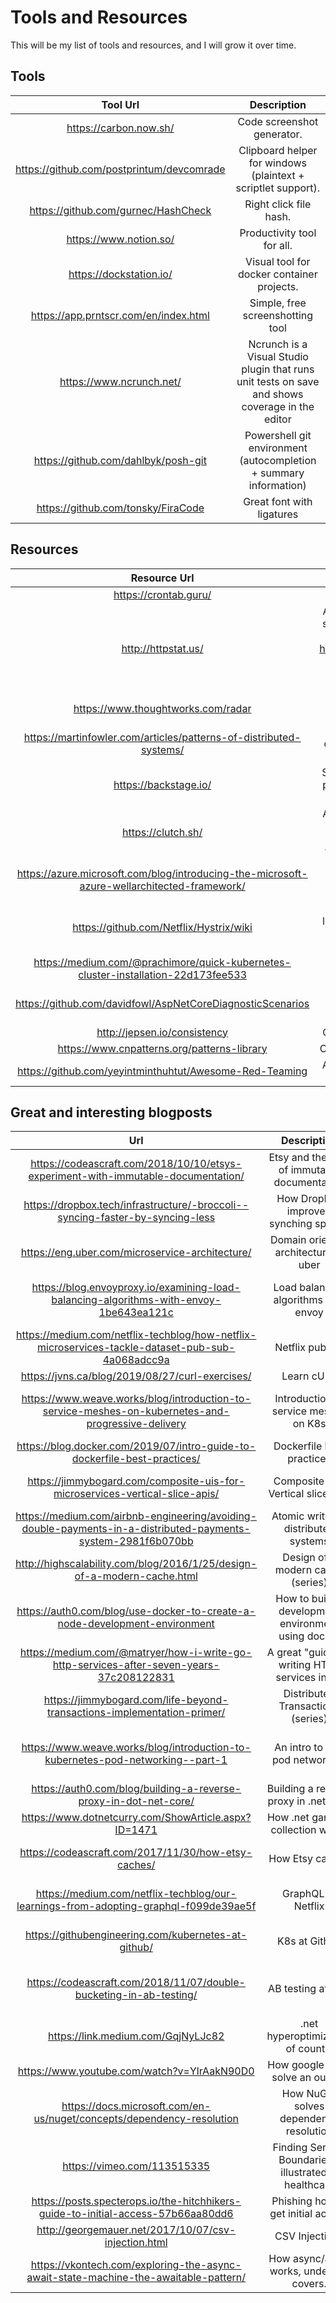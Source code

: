 # Tools and Resources
This will be my list of tools and resources, and I will grow it over time.

## Tools
| Tool Url | Description |
| :------: | :----------: |
| https://carbon.now.sh/ | Code screenshot generator.   |
| https://github.com/postprintum/devcomrade   | Clipboard helper for windows (plaintext + scriptlet support). |
| https://github.com/gurnec/HashCheck | Right click file hash.|
| https://www.notion.so/ | Productivity tool for all. |
| https://dockstation.io/ | Visual tool for docker container projects. |
| https://app.prntscr.com/en/index.html | Simple, free screenshotting tool |
|https://www.ncrunch.net/ |Ncrunch is a Visual Studio plugin that runs unit tests on save and shows coverage in the editor|
|https://github.com/dahlbyk/posh-git| Powershell git environment (autocompletion + summary information)|
|https://github.com/tonsky/FiraCode| Great font with ligatures|

## Resources
| Resource Url | Description |
| :----------: | :---------: |
| https://crontab.guru/ | Crontab helper.|
| http://httpstat.us/ | Awesome api to test statuscode handling – just request http://httpstat.us/418 or any other (Supported) status code. |
| https://www.thoughtworks.com/radar | Thoughtworks technology radar |
|https://martinfowler.com/articles/patterns-of-distributed-systems/ |Patterns of distributed systems (series)|
|https://backstage.io/ |Spotify backstage, a platform for building developer portals|
|https://clutch.sh/ |Another platform for building developer portals and workflows (by Lyft)|
|https://azure.microsoft.com/blog/introducing-the-microsoft-azure-wellarchitected-framework/ |Microsft well architecture framework|
|https://github.com/Netflix/Hystrix/wiki| Netflix resiliency library, read the wiki to learn about resiliency|
|https://medium.com/@prachimore/quick-kubernetes-cluster-installation-22d173fee533| K8s installation cheatsheet|
|https://github.com/davidfowl/AspNetCoreDiagnosticScenarios| Best practices of async/await .net Core|
|http://jepsen.io/consistency| Consistency models|
|https://www.cnpatterns.org/patterns-library| Cloud native patterns|
|https://github.com/yeyintminthuhtut/Awesome-Red-Teaming|A Great resource for all things hacking|

## Great and interesting blogposts
| Url | Description | Tags |
| :-: | :---------: | :--: | 
| https://codeascraft.com/2018/10/10/etsys-experiment-with-immutable-documentation/ |Etsy and the idea of immutable documentation| Idea |
|https://dropbox.tech/infrastructure/-broccoli--syncing-faster-by-syncing-less |How DropBox improved synching speeds| Optimization, Syncing |
|https://eng.uber.com/microservice-architecture/ | Domain oriented architecture at uber | Architecture, Distributed systems |
|https://blog.envoyproxy.io/examining-load-balancing-algorithms-with-envoy-1be643ea121c | Load balancing algorithms with envoy| Load Balancing, Distributed Systems|
|https://medium.com/netflix-techblog/how-netflix-microservices-tackle-dataset-pub-sub-4a068adcc9a |Netflix pubsub| Eventing, Distributed Systems|
|https://jvns.ca/blog/2019/08/27/curl-exercises/| Learn cURL| HTTP, REST|
|https://www.weave.works/blog/introduction-to-service-meshes-on-kubernetes-and-progressive-delivery| Introduction to service meshes on K8s| Distributed Systems, Kubernetes, Networking|
|https://blog.docker.com/2019/07/intro-guide-to-dockerfile-best-practices/| Dockerfile best practices| Docker, Best Practices |
|https://jimmybogard.com/composite-uis-for-microservices-vertical-slice-apis/| Composite UIs, Vertical slice apis| Distributed Systems, Architecture|
|https://medium.com/airbnb-engineering/avoiding-double-payments-in-a-distributed-payments-system-2981f6b070bb |Atomic writes in distributed systems | Distributed Systems, Transactions|
|http://highscalability.com/blog/2016/1/25/design-of-a-modern-cache.html| Design of a modern cache (series)| Distributed Systems, Caching |
|https://auth0.com/blog/use-docker-to-create-a-node-development-environment |How to build a development environment using docker| Docker, Node |
|https://medium.com/@matryer/how-i-write-go-http-services-after-seven-years-37c208122831| A great "guide" to writing HTTP services in Go| Go, REST, Best Practices |
|https://jimmybogard.com/life-beyond-transactions-implementation-primer/| Distributed Transactions (series)| Distributed Systems, Transactions |
|https://www.weave.works/blog/introduction-to-kubernetes-pod-networking--part-1| An intro to K8s pod networking| Kubernetes, Networking, Distributed Systems |
|https://auth0.com/blog/building-a-reverse-proxy-in-dot-net-core/| Building a reverse proxy in .net Core| .Net, Networking |
|https://www.dotnetcurry.com/ShowArticle.aspx?ID=1471| How .net garbage collection works| .Net |
|https://codeascraft.com/2017/11/30/how-etsy-caches/| How Etsy caches | Caching, Distributed Systems |
|https://medium.com/netflix-techblog/our-learnings-from-adopting-graphql-f099de39ae5f| GraphQL at Netflix| GraphQL, Storage, REST|
|https://githubengineering.com/kubernetes-at-github/ |K8s at Github| Kubernetes, Distributed Systems|
|https://codeascraft.com/2018/11/07/double-bucketing-in-ab-testing/ |AB testing at Etsy| Distributed Systems, Networking, Testing |
|https://link.medium.com/GqjNyLJc82| .net hyperoptimization of count()| .Net |
|https://www.youtube.com/watch?v=YlrAakN90D0 | How google SREs solve an outage | Best Practices|
|https://docs.microsoft.com/en-us/nuget/concepts/dependency-resolution| How NuGet solves dependency resolution| .Net, NuGet |
|https://vimeo.com/113515335 | Finding Service Boundaries – illustrated in healthcare | DDD, Distributed Systems|
|https://posts.specterops.io/the-hitchhikers-guide-to-initial-access-57b66aa80dd6|Phishing how to get initial access|Security, Phishing |
|http://georgemauer.net/2017/10/07/csv-injection.html|CSV Injections| Security, Injections|
|https://vkontech.com/exploring-the-async-await-state-machine-the-awaitable-pattern/|How async/await works, under the covers.|.Net async/await|
